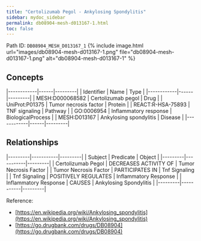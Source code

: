 ```yaml
---
title: "Certolizumab Pegol - Ankylosing Spondylitis"
sidebar: mydoc_sidebar
permalink: db08904-mesh-d013167-1.html
toc: false 
---
```



Path ID: `DB08904_MESH_D013167_1`
{% include image.html url="images/db08904-mesh-d013167-1.png" file="db08904-mesh-d013167-1.png" alt="db08904-mesh-d013167-1" %}

## Concepts

|------------|------|---------|
| Identifier | Name | Type    |
|------------|------|---------|
| MESH:D000068582 | Certolizumab pegol | Drug |
| UniProt:P01375 | Tumor necrosis factor | Protein |
| REACT:R-HSA-75893 | TNF signaling | Pathway |
| GO:0006954 | Inflammatory response | BiologicalProcess |
| MESH:D013167 | Ankylosing spondylitis | Disease |
|------------|------|---------|

## Relationships

|---------|-----------|---------|
| Subject | Predicate | Object  |
|---------|-----------|---------|
| Certolizumab Pegol | DECREASES ACTIVITY OF | Tumor Necrosis Factor |
| Tumor Necrosis Factor | PARTICIPATES IN | Tnf Signaling |
| Tnf Signaling | POSITIVELY REGULATES | Inflammatory Response |
| Inflammatory Response | CAUSES | Ankylosing Spondylitis |
|---------|-----------|---------|

Reference: 
  - [https://en.wikipedia.org/wiki/Ankylosing_spondylitis](https://en.wikipedia.org/wiki/Ankylosing_spondylitis)
  - [https://go.drugbank.com/drugs/DB08904](https://go.drugbank.com/drugs/DB08904)
